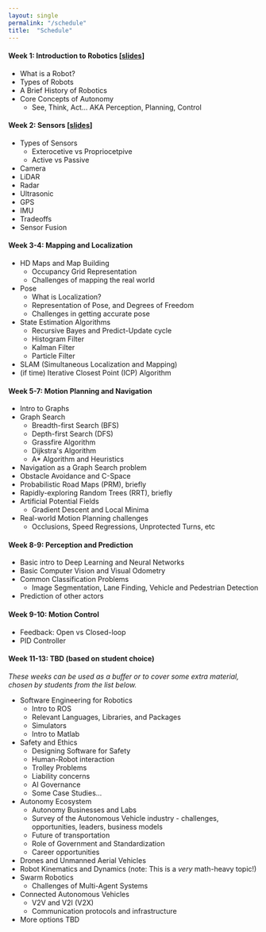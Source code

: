 ```yaml
---
layout: single
permalink: "/schedule"
title:  "Schedule"
---
```


#### Week 1: Introduction to Robotics [[slides][lec1]]
- What is a Robot?
- Types of Robots
- A Brief History of Robotics
- Core Concepts of Autonomy
    - See, Think, Act... AKA Perception, Planning, Control

#### Week 2: Sensors [[slides][lec2]]
- Types of Sensors
    - Exterocetive vs Propriocetpive
    - Active vs Passive
- Camera
- LiDAR
- Radar
- Ultrasonic
- GPS
- IMU
- Tradeoffs
- Sensor Fusion

#### Week 3-4: Mapping and Localization
- HD Maps and Map Building
    - Occupancy Grid Representation
    - Challenges of mapping the real world
- Pose
    - What is Localization?
    - Representation of Pose, and Degrees of Freedom
    - Challenges in getting accurate pose
- State Estimation Algorithms
    - Recursive Bayes and Predict-Update cycle
    - Histogram Filter
    - Kalman Filter
    - Particle Filter
- SLAM (Simultaneous Localization and Mapping)
- (if time) Iterative Closest Point (ICP) Algorithm

#### Week 5-7: Motion Planning and Navigation
- Intro to Graphs
- Graph Search
    - Breadth-first Search (BFS)
    - Depth-first Search (DFS)
    - Grassfire Algorithm
    - Dijkstra's Algorithm
    - A* Algorithm and Heuristics
- Navigation as a Graph Search problem
- Obstacle Avoidance and C-Space
- Probabilistic Road Maps (PRM), briefly
- Rapidly-exploring Random Trees (RRT), briefly
- Artificial Potential Fields
    - Gradient Descent and Local Minima
- Real-world Motion Planning challenges
    - Occlusions, Speed Regressions, Unprotected Turns, etc

#### Week 8-9: Perception and Prediction
- Basic intro to Deep Learning and Neural Networks
- Basic Computer Vision and Visual Odometry
- Common Classification Problems
    - Image Segmentation, Lane Finding, Vehicle and Pedestrian Detection
- Prediction of other actors

#### Week 9-10: Motion Control
- Feedback: Open vs Closed-loop
- PID Controller

#### Week 11-13: TBD (based on student choice)
_These weeks can be used as a buffer or to cover some extra material, chosen by students from the list below._
- Software Engineering for Robotics
    - Intro to ROS
    - Relevant Languages, Libraries, and Packages
    - Simulators
    - Intro to Matlab
- Safety and Ethics
    - Designing Software for Safety
    - Human-Robot interaction
    - Trolley Problems
    - Liability concerns
    - AI Governance
    - Some Case Studies...
- Autonomy Ecosystem
    - Autonomy Businesses and Labs
    - Survey of the Autonomous Vehicle industry - challenges, opportunities, leaders, business models
    - Future of transportation
    - Role of Government and Standardization
    - Career opportunities
- Drones and Unmanned Aerial Vehicles
- Robot Kinematics and Dynamics (note: This is a _very_ math-heavy topic!)
- Swarm Robotics
    - Challenges of Multi-Agent Systems
- Connected Autonomous Vehicles
    - V2V and V2I (V2X)
    - Communication protocols and infrastructure
- More options TBD

<!-- lectures -->
[lec1]: https://github.com/rohanraval/cs1501/raw/master/lectures/1_intro.pdf
[lec2]: https://github.com/rohanraval/cs1501/raw/master/lectures/2_sensors.pdf
